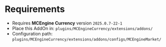 # Requirements

- Requires **MCEngine Currency** version `2025.0.7-22-1`
- Place this AddOn in: `plugins/MCEngineCurrency/extensions/addons/`
- Configuration path: `plugins/MCEngineCurrency/extensions/addons/configs/MCEngineMarket/`
